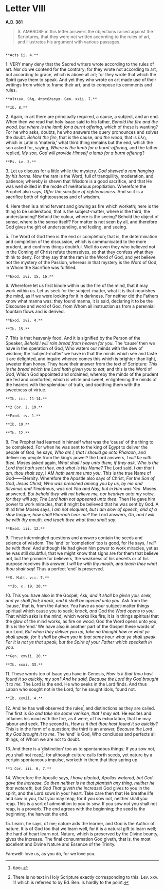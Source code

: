 # Letter VIII
**A.D. 381**

> S. AMBROSE in this letter answers the objections raised against
> the Scriptures, that they were not written according to the
> rules of art, and illustrates his argument with various passages.

```{centered} AMBROSE TO JUSTUS
```

```{margin}
**Acts ii. 4.**
```

1\. VERY many deny that the Sacred writers wrote according to the
rules of art. Nor do we contend for the contrary; for they wrote not
according to art, but according to grace, which is above all art; for
they wrote that which the Spirit gave them to speak. And yet they who
wrote on art made use of their writings from which to frame their art,
and to compose its comments and rules.

```{margin}
**αἴτιον, ὕλη, ἀποτέλεσμα. Gen. xxii. 7.**

**Ib. 8.**
```

2\. Again, in art there are principally required, a cause, a subject,
and an end. When then we read that holy Isaac said to his father,
_Behold the fire and the wood, but where is the lamb for a burnt
offering_, which of these is wanting? For he who asks, doubts, he
who answers the query pronounces and solves the doubt. _Behold the
fire_, that is the cause, _and the wood_, that is ὕλη, which in Latin
is ‘materia,’ what third thing remains but the end, which the son
asked for, saying, _Where is the lamb for a burnt-offering_, and the
father replied, _My son, God will provide Himself a lamb for a burnt
offering_?

```{margin}
**Ps. iv. 5.**
```

3\. Let us discuss for a little while the mystery. _God shewed a ram
hanging by his horns._ Now the ram is the Word, full of tranquillity,
moderation, and patience; whereby is shewn that Wisdom is a good
sacrifice, and that He was well skilled in the mode of meritorious
propitiation. Wherefore the Prophet also says, _Offer the sacrifice of
righteousness_. And so it is a sacrifice both of righteousness and of
wisdom.

4\. Here then is a mind fervent and glowing as fire which worketh; here
is the thing to be understood, that is the subject-matter, where is
the third, the understanding? Behold the colour, where is the seeing?
Behold the object of sense, where is the sense itself? For matter is
not seen by all, and therefore God gives the gift of understanding, and
feeling, and seeing.

5\. The Word of God then is the end or completion; that is, the
determination and completion of the discussion, which is communicated
to the more prudent, and confirms things doubtful. Well do even they
who believed not in the Coming of Christ refute themselves, so that
they confess what they think to deny. For they say that the ram is the
Word of God, and yet believe not the mystery of the Passion, whereas in
that mystery is the Word of God, in Whom the Sacrifice was fulfilled.

```{margin}
**Exod. xvi. 15, 16.**
```

6\. Wherefore let us first kindle within us the fire of the mind, that
it may work within us. Let us seek for the subject-matter, what it is
that nourishes the mind, as if we were looking for it in darkness. For
neither did the Fathers know what manna was: they found manna, it is
said, declaring it to be the Discourse and word of God, from Whom all
instruction as from a perennial fountain flows and is derived.

```{margin}
**Exod. xvi. 4.**

**Ib. 15.**
```

7\. This is that heavenly food. And it is signified by the Person of the
Speaker, _Behold I will rain bread from heaven for you_. The ‘cause’
then we have in the operation of God, Who waters our minds with the dew
of wisdom; the ‘subject-matter’ we have in that the minds which see and
taste it are delighted, and inquire whence comes this which is brighter
than light, sweeter than honey. They have their answer from the text
of Scripture: _This is the bread which the Lord hath given you to eat_;
and this is the Word of God, Which God appointed and ordained, whereby
the minds of the prudent are fed and comforted, which is white and
sweet, enlightening the minds of the hearers with the splendour of
truth, and soothing them with the sweetness of virtue.

```{margin}
**Ib. iii. 11–14.**

**2 Cor. i. 19.**

**Exod. iv. 1.**

**Ib. 10.**

**Ib. 12.**
```

8\. The Prophet had learned in himself what was the ‘cause’ of the thing
to be completed. For when he was sent to the king of Egypt to deliver
the people of God, he says, _Who am I, that I should go unto Pharaoh_,
and deliver my people from the king’s power? the Lord answers, _I will
be with thee_. Moses asked again, _What shall I say unto them, if they
ask, Who is the Lord that hath sent thee, and what is His Name?_ The
Lord said, _I am that I am, thou shalt say_, I AM _hath sent me unto
you_. This is the true Name of God――Eternity. Wherefore the Apostle
also says of Christ, _For the Son of God, Jesus Christ, Who was
preached among you by us, by me and Silvanus and Timotheus, was not Yea
and Nay, but in Him was Yea_. Moses answered, _But behold they will not
believe me, nor hearken unto my voice, for they will say, The Lord hath
not appeared unto thee_. Then He gave him power to work miracles, that
it might be believed that he was sent by God. A third time Moses says,
_I am not eloquent, but I am slow of speech, and of a slow tongue; how
shall Pharaoh hear me?_ the Lord answers, _Go, and I will be with thy
mouth, and teach thee what thou shalt say_.

```{margin}
**Exod. iii. 12.**
```

9\. These intermingled questions and answers contain the seeds and
science of wisdom. The ‘end’ or ‘completion’ too is good, for He says,
_I will be with thee_! And although He had given him power to work
miracles, yet as he was still doubtful, that we might know that signs
are for them that believe not, but the promise for believers, the
weakness of his deserts or of his purpose receives this answer, _I will
be with thy mouth, and teach thee what thou shalt say_! Thus a perfect
‘end’ is preserved.

```{margin}
**S. Matt. vii. 7.**

 **Ib. x. 19, 20.**
```

10\. This you have also in the Gospel, _Ask, and it shall be given
you, seek, and ye shall find; knock, and it shall be opened unto
you_. Ask from the ‘cause,’ that is, from the Author. You have as your
subject-matter things spiritual which cause you to seek; _knock, and_
God the Word _opens to you_. That which asks is the mind, which works
like fire; it is in things spiritual that the glow of the mind works,
as fire on wood; God the Word opens unto you, this is the ‘end.’ We
have also in another part of the Gospel these words of our Lord, _But
when they deliver you up, take no thought how or what ye shall speak,
for it shall be given you in that same hour what ye shall speak. For it
is not ye that speak, but the Spirit of your Father which speaketh in
you_.

```{margin}
**Gen. xxvii. 20.**

**Ib. xxxi. 33.**
```

11\. These words too of Isaac you have in Genesis, _How is it that thou
hast found it so quickly, my son? And he said, Because the Lord thy God
brought it to me._ The Lord is the end. He who seeks in the Lord finds.
And thus Laban who sought not in the Lord, for he sought idols, found
not.

```{margin}
**Ib. xxvii. 4.**
```

12\. And he has well observed the rules[^16] and distinctions as they
are called. The first is _Go and take me some venison, that I may
eat_. He excites and inflames his mind with the fire, as it were, of
his exhortation, that he may labour and seek. The second is, _How is it
that thou hast found it so quickly?_ This is in the form of a question;
the third is an answer, _Because the Lord thy God brought it to me_.
The ‘end’ is God, Who concludes and perfects all things, of Whom we are
not to doubt.

13\. And there is a ‘distinction’ too as to spontaneous things; If you
sow not, you shall not reap[^17]; for although culture calls forth seeds,
yet nature by a certain spontaneous impulse, worketh in them that they
spring up.

```{margin}
**1 Cor. iii. 6, 7.**
```

14\. Wherefore the Apostle says, _I have planted, Apollos watered, but
God gave the increase. So then neither is he that planteth any thing,
neither he that watereth, but God That giveth the increase!_ God gives
to you in the spirit, and the Lord sows in your heart. Take care then
that He breathe life and sow in you, that you may reap; for if you sow
not, neither shall you reap. This is a sort of admonition to you to sow.
If you sow not you shall not reap, is a proverb. The end agrees with
the beginning; the seed is the beginning, the harvest the end.

15\. Learn, he says, of me; nature aids the learner, and God is the
Author of nature. It is of God too that we learn well, for it is
a natural gift to learn well; the hard of heart learn not. Nature,
which is preserved by the Divine bounty, gives the increase. The final
consummation God giveth, that is, the most excellent and Divine Nature
and Essence of the Trinity.

Farewell: love us, as you do, for we love you.

[^16]: ὅροι.

[^17]: There is no text in Holy Scripture exactly corresponding
    to this. Lev. xxv. 11 which is referred to by Ed. Ben. is
    hardly to the point.
